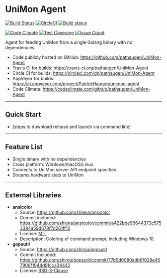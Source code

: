 
UniMon Agent
============

[![Build Status](https://travis-ci.org/pathaugen/UniMon-Agent.svg?branch=master)](https://travis-ci.org/pathaugen/UniMon-Agent)
[![CircleCI](https://circleci.com/gh/pathaugen/UniMon-Agent.svg?style=shield)](https://circleci.com/gh/pathaugen/UniMon-Agent)
[![Build status](https://ci.appveyor.com/api/projects/status/n7354cyy4apximwb?svg=true)](https://ci.appveyor.com/project/PatrickHaugen/unimon-agent)

[![Code Climate](https://codeclimate.com/github/pathaugen/UniMon-Agent/badges/gpa.svg)](https://codeclimate.com/github/pathaugen/UniMon-Agent)
[![Test Coverage](https://codeclimate.com/github/pathaugen/UniMon-Agent/badges/coverage.svg)](https://codeclimate.com/github/pathaugen/UniMon-Agent/coverage)
[![Issue Count](https://codeclimate.com/github/pathaugen/UniMon-Agent/badges/issue_count.svg)](https://codeclimate.com/github/pathaugen/UniMon-Agent)

Agent for feeding UniMon from a single Golang binary with no dependencies.

* Code publicly hosted on GitHub: <https://github.com/pathaugen/UniMon-Agent>
* Travis CI for builds: <https://travis-ci.org/pathaugen/UniMon-Agent>
* Circle CI for builds: <https://circleci.com/gh/pathaugen/UniMon-Agent>
* AppVeyor for builds: <https://ci.appveyor.com/project/PatrickHaugen/unimon-agent>
* Code Climate: <https://codeclimate.com/github/pathaugen/UniMon-Agent>

---------- ---------- ---------- ---------- ----------

Quick Start
-----------

 * (steps to download release and launch via command line)

---------- ---------- ---------- ---------- ----------

Feature List
------------

 * Single binary with no dependencies
 * Cross platform: Windows/macOS/Linux
 * Connects to UniMon server API endpoint specified
 * Streams hardware stats to UniMon

---------- ---------- ---------- ---------- ----------

External Libraries
------------------

 * **ansicolor**
   * Source: <https://github.com/shiena/ansicolor>
   * Commit included: <https://github.com/shiena/ansicolor/commit/a422bbe96644373c5753384a59d678f7d261ff10>
   * License: [MIT](https://en.wikipedia.org/wiki/MIT_License)
   * Description: Coloring of command prompt, including Windows 10.
 * **gopsutil**
   * Source: <https://github.com/shirou/gopsutil>
   * Commit Included: <https://github.com/shirou/gopsutil/commit/77b5d0080adb6f028e457906f1944d9fcca34442>
   * License: [BSD-3-Clause](https://en.wikipedia.org/wiki/BSD_licenses#3-clause_license_.28.22Revised_BSD_License.22.2C_.22New_BSD_License.22.2C_or_.22Modified_BSD_License.22.29)
